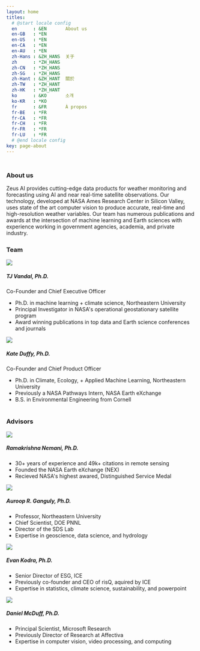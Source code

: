 ```yaml
---
layout: home
titles:
  # @start locale config
  en      : &EN       About us
  en-GB   : *EN
  en-US   : *EN
  en-CA   : *EN
  en-AU   : *EN
  zh-Hans : &ZH_HANS  关于
  zh      : *ZH_HANS
  zh-CN   : *ZH_HANS
  zh-SG   : *ZH_HANS
  zh-Hant : &ZH_HANT  關於
  zh-TW   : *ZH_HANT
  zh-HK   : *ZH_HANT
  ko      : &KO       소개
  ko-KR   : *KO
  fr      : &FR       À propos
  fr-BE   : *FR
  fr-CA   : *FR
  fr-CH   : *FR
  fr-FR   : *FR
  fr-LU   : *FR
  # @end locale config
key: page-about
---
```



<div class="hero hero--light">
  <div class="hero__content" style="padding-top: 0.5rem;">
    <h3>About us</h3>
    Zeus AI provides cutting-edge data products for weather monitoring and forecasting using AI and near real-time satellite observations.  Our technology, developed at NASA Ames Research Center in Silicon Valley, uses state of the art computer vision to produce accurate, real-time and high-resolution weather variables. Our team has numerous publications and awards at the intersection of machine learning and Earth sciences with experience working in government agencies, academia, and private industry.
  </div>
</div>

<div class="hero hero--light">
  <div class="hero__content" style="padding-top: 0.2rem;">
    <h3>Team</h3>
    <div class='grid'>
        <div class="cell cell--4">
          <div class="card__content">
              <a href="https://www.linkedin.com/in/tjvandal/">
                <div class="card__image">
                <img class="image" src="assets/images/Vandal_Photo.jpeg"/>
              </div>
              </a>
            <h5>TJ Vandal, Ph.D.</h5>
            Co-Founder and Chief Executive Officer
			<ul>
        <li>Ph.D. in machine learning + climate science, Northeastern University</li>
				<li>Principal Investigator in NASA's operational geostationary satellite program</li>
				<li>Award winning publications in top data and Earth science conferences and journals</li>
			</ul>
      </div>
        </div>
      <div class="cell cell--4">
        <div class="card__content">
              <a href="https://www.linkedin.com/in/katemduffy">
              <div class="card__image">
                <img class="image" src="assets/images/Kate_Photo.jpeg"/>
              </div>
            </a>
          <h5>Kate Duffy, Ph.D.</h5>
          Co-Founder and Chief Product Officer
			<ul>
        <li>Ph.D. in Climate, Ecology, + Applied Machine Learning, Northeastern University</li>
        <li>Previously a NASA Pathways Intern, NASA Earth eXchange</li>
				<li>B.S. in Environmental Engineering from Cornell</li>
			</ul>
        </div>
      </div>
    </div>
  </div>
</div>


<div class="hero hero--light">
  <div class="hero__content" style="padding-top: 0.2rem;">
    <h3>Advisors</h3>
    <div class='grid'>
        <div class="cell cell--4">
          <div class="card__content">
              <a href="https://www.linkedin.com/in/ramakrishna-nemani-84983b13">
              <div class="card__image">
                <img class="image" src="assets/images/rama_nemani.jpeg"/>
              </div>
            </a>
            <h5>Ramakrishna Nemani, Ph.D.</h5>
			<ul>
        <li>30+ years of experience and 49k+ citations in remote sensing</li>
				<li>Founded the NASA Earth eXchange (NEX)</li>
				<li>Recieved NASA's highest awared, Distinguished Service Medal</li> 
			</ul>
          </div>
        </div>
      <div class="cell cell--4">
        <div class="card__content">
              <a href="https://coe.northeastern.edu/people/ganguly-auroop/">
              <div class="card__image">
                <img class="image" src="assets/images/auroop_ganguly.jpeg"/>
              </div>
            </a>
          <h5>Auroop R. Ganguly, Ph.D.</h5>
			<ul>
			  <li>Professor, Northeastern University</li>
			  <li>Chief Scientist, DOE PNNL</li>
			  <li>Director of the SDS Lab</li>
			  <li>Expertise in geoscience, data science, and hydrology</li>
			</ul>
        </div>
      </div>
      <div class="cell cell--4">
        <div class="card__content">
              <a href="https://www.linkedin.com/in/evan-kodra-43bb0023">
              <div class="card__image">
                <img class="image" src="assets/images/evan_kodra.jpeg"/>
              </div>
            </a>
          <h5>Evan Kodra, Ph.D.</h5>
			<ul>
				<li>Senior Director of ESG, ICE</li>
				<li>Previously co-founder and CEO of risQ, aquired by ICE</li>
				<li>Expertise in statistics, climate science, sustainability, and powerpoint</li>
			</ul>
        </div>
      </div>
      <div class="cell cell--4">
        <div class="card__content">
              <a href="https://www.linkedin.com/in/daniel-mcduff-19968051">
              <div class="card__image">
                <img class="image" src="assets/images/Dan_McDuff.png"/>
              </div>
            </a>
          <h5>Daniel McDuff, Ph.D.</h5>
			<ul>
			   <li>Principal Scientist, Microsoft Research</li>
			   <li>Previously Director of Research at Affectiva</li>
				<li>Expertise in computer vision, video processing, and computing</li>
			</ul>
        </div>
      </div>
     <!--  <div class="cell cell--4">
        <div class="card__content">
              <div class="card__image">
                <img class="image" src="assets/images/shyam_boriah.jpeg"/>
              </div>
          <h5>Shyam Boriah, Ph.D.</h5>
          VP of Digitial Transformation, Xylem
        </div>
      </div>
    </div>
	-->
  </div>
</div>

